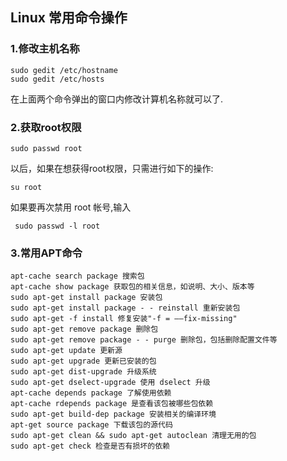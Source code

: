 ## Linux 常用命令操作

### 1.修改主机名称

	sudo gedit /etc/hostname
	sudo gedit /etc/hosts

在上面两个命令弹出的窗口内修改计算机名称就可以了.

### 2.获取root权限

	sudo passwd root

以后，如果在想获得root权限，只需进行如下的操作:

	su root

如果要再次禁用 root 帐号,输入

	 sudo passwd -l root

### 3.常用APT命令
	
	apt-cache search package 搜索包    
	apt-cache show package 获取包的相关信息，如说明、大小、版本等    
	sudo apt-get install package 安装包    
	sudo apt-get install package - - reinstall 重新安装包    
	sudo apt-get -f install 修复安装"-f = ——fix-missing"    
	sudo apt-get remove package 删除包    
	sudo apt-get remove package - - purge 删除包，包括删除配置文件等    
	sudo apt-get update 更新源    
	sudo apt-get upgrade 更新已安装的包    
	sudo apt-get dist-upgrade 升级系统    
	sudo apt-get dselect-upgrade 使用 dselect 升级    
	apt-cache depends package 了解使用依赖    
	apt-cache rdepends package 是查看该包被哪些包依赖    
	sudo apt-get build-dep package 安装相关的编译环境    
	apt-get source package 下载该包的源代码    
	sudo apt-get clean && sudo apt-get autoclean 清理无用的包    
	sudo apt-get check 检查是否有损坏的依赖

	
